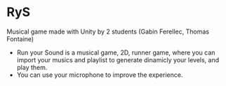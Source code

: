 RyS
===

Musical game made with Unity by 2 students (Gabin Ferellec, Thomas Fontaine)

- Run your Sound is a musical game, 2D, runner game, where you can import your musics and playlist to generate dinamicly your levels, and play them. 
- You can use your microphone to improve the experience. 
